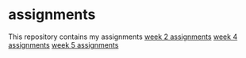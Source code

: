 # assignments
This repository contains my assignments
[week 2 assignments](https://github.com/Pieke/assignments/blob/master/Assignment_week_2.ipynb)
[week 4 assignments](https://github.com/Pieke/assignments/blob/master/Assignment_week_4.ipynb)
[week 5 assignments](https://github.com/Pieke/assignments/blob/master/Assignment_week_5.ipynb)
